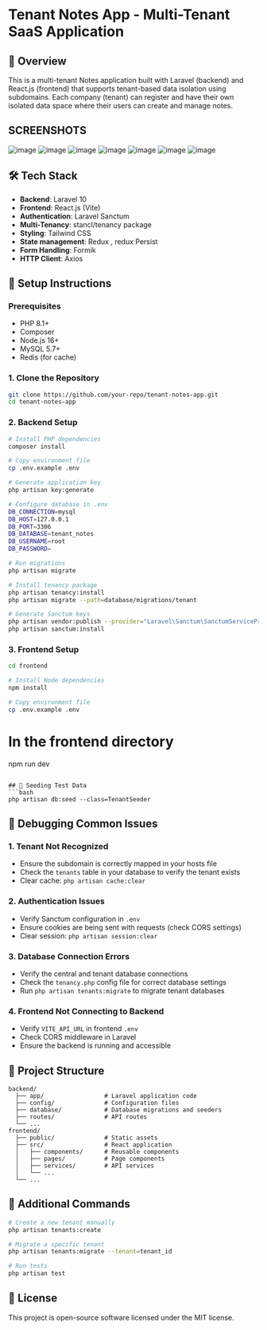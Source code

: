 # Tenant Notes App - Multi-Tenant SaaS Application

## 📝 Overview
This is a multi-tenant Notes application built with Laravel (backend) and React.js (frontend) that supports tenant-based data isolation using subdomains. Each company (tenant) can register and have their own isolated data space where their users can create and manage notes.
## SCREENSHOTS
![image](https://github.com/user-attachments/assets/82f9b6c6-194b-4454-80fb-5c82d873dda2)
![image](https://github.com/user-attachments/assets/a71f3854-bd0c-440f-91c2-edf7404aab12)
![image](https://github.com/user-attachments/assets/b0044bd5-2426-4d9b-94ea-e3945739579f)
![image](https://github.com/user-attachments/assets/737bc7a2-f570-415c-add9-17b998835146)
![image](https://github.com/user-attachments/assets/2b66d445-6085-49ef-986a-80d995c4668c)
![image](https://github.com/user-attachments/assets/d84b9218-c9a7-4fe4-9dcb-0729b6d8d140)
![image](https://github.com/user-attachments/assets/56a71555-d2ac-48d1-ab09-196818e9a980)

## 🛠️ Tech Stack
- **Backend**: Laravel 10
- **Frontend**: React.js (Vite)
- **Authentication**: Laravel Sanctum
- **Multi-Tenancy**: stancl/tenancy package
- **Styling**: Tailwind CSS
- **State management**: Redux , redux Persist
- **Form Handling**: Formik
- **HTTP Client**: Axios

## 🚀 Setup Instructions

### Prerequisites
- PHP 8.1+
- Composer
- Node.js 16+
- MySQL 5.7+
- Redis (for cache)

### 1. Clone the Repository
```bash
git clone https://github.com/your-repo/tenant-notes-app.git
cd tenant-notes-app
```

### 2. Backend Setup
```bash
# Install PHP dependencies
composer install

# Copy environment file
cp .env.example .env

# Generate application key
php artisan key:generate

# Configure database in .env
DB_CONNECTION=mysql
DB_HOST=127.0.0.1
DB_PORT=3306
DB_DATABASE=tenant_notes
DB_USERNAME=root
DB_PASSWORD=

# Run migrations
php artisan migrate

# Install tenancy package
php artisan tenancy:install
php artisan migrate --path=database/migrations/tenant

# Generate Sanctum keys
php artisan vendor:publish --provider="Laravel\Sanctum\SanctumServiceProvider"
php artisan sanctum:install
```

### 3. Frontend Setup
```bash
cd frontend

# Install Node dependencies
npm install

# Copy environment file
cp .env.example .env
```



# In the frontend directory
npm run dev
```

## 🧪 Seeding Test Data
```bash
php artisan db:seed --class=TenantSeeder
```

## 🐛 Debugging Common Issues

### 1. Tenant Not Recognized
- Ensure the subdomain is correctly mapped in your hosts file
- Check the `tenants` table in your database to verify the tenant exists
- Clear cache: `php artisan cache:clear`

### 2. Authentication Issues
- Verify Sanctum configuration in `.env`
- Ensure cookies are being sent with requests (check CORS settings)
- Clear session: `php artisan session:clear`

### 3. Database Connection Errors
- Verify the central and tenant database connections
- Check the `tenancy.php` config file for correct database settings
- Run `php artisan tenants:migrate` to migrate tenant databases

### 4. Frontend Not Connecting to Backend
- Verify `VITE_API_URL` in frontend `.env`
- Check CORS middleware in Laravel
- Ensure the backend is running and accessible

## 📂 Project Structure
```
backend/
  ├── app/                 # Laravel application code
  ├── config/              # Configuration files
  ├── database/            # Database migrations and seeders
  ├── routes/              # API routes
  └── ...
frontend/
  ├── public/              # Static assets
  ├── src/                 # React application
  │   ├── components/      # Reusable components
  │   ├── pages/           # Page components
  │   ├── services/        # API services
  │   └── ...
  └── ...
```

## 🔧 Additional Commands
```bash
# Create a new tenant manually
php artisan tenants:create

# Migrate a specific tenant
php artisan tenants:migrate --tenant=tenant_id

# Run tests
php artisan test
```

## 📜 License
This project is open-source software licensed under the MIT license.
